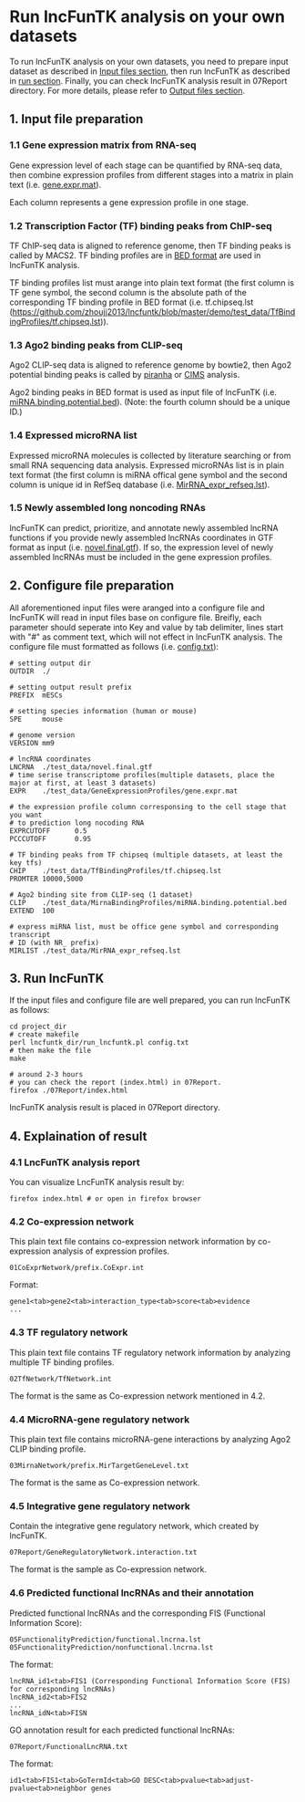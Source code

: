 # Run lncFunTK analysis on your own datasets

To run lncFunTK analysis on your own datasets, you need to prepare input dataset as described in [Input files section](#1-input-files-preparation), then run lncFunTK as described in [run section](#run-lncfuntk). Finally, you can check lncFunTK analysis result in 07Report directory. For more details, please refer to [Output files section](#4-explaination-of-result).

## 1. Input file preparation

### 1.1 Gene expression matrix from RNA-seq

Gene expression level of each stage can be quantified by RNA-seq data, then combine expression profiles from different stages into a matrix in plain text (i.e. [gene.expr.mat](https://github.com/zhoujj2013/lncfuntk/blob/master/demo/test_data/GeneExpressionProfiles/gene.expr.mat)).

Each column represents a gene expression profile in one stage.

### 1.2 Transcription Factor (TF) binding peaks from ChIP-seq

TF ChIP-seq data is aligned to reference genome, then TF binding peaks is called by MACS2. TF binding profiles are in [BED format](https://genome.ucsc.edu/FAQ/FAQformat.html#format1) are used in lncFunTK analysis.

TF binding profiles list must arange into plain text format (the first column is TF gene symbol, the second column is the absolute path of the corresponding TF binding profile in BED format (i.e. tf.chipseq.lst (https://github.com/zhoujj2013/lncfuntk/blob/master/demo/test_data/TfBindingProfiles/tf.chipseq.lst)).

### 1.3 Ago2 binding peaks from CLIP-seq

Ago2 CLIP-seq data is aligned to reference genome by bowtie2, then Ago2 potential binding peaks is called by [piranha](http://smithlabresearch.org/software/piranha/) or [CIMS](https://zhanglab.c2b2.columbia.edu/index.php/CTK_Documentation) analysis. 

Ago2 binding peaks in BED format is used as input file of lncFunTK (i.e. [miRNA.binding.potential.bed](https://github.com/zhoujj2013/lncfuntk/blob/master/demo/test_data/MirnaBindingProfiles/miRNA.binding.potential.bed)). (Note: the fourth column should be a unique ID.)

### 1.4 Expressed microRNA list

Expressed microRNA molecules is collected by literature searching or from small RNA sequencing data analysis. Expressed microRNAs list is in plain text format (the first column is miRNA offical gene symbol and the second column is unique id in RefSeq database (i.e. [MirRNA_expr_refseq.lst](https://github.com/zhoujj2013/lncfuntk/blob/master/demo/test_data/MirRNA_expr_refseq.lst)).

### 1.5 Newly assembled long noncoding RNAs

lncFunTK can predict, prioritize, and annotate newly assembled lncRNA functions if you provide newly assembled lncRNAs coordinates in GTF format as input (i.e. [novel.final.gtf](https://github.com/zhoujj2013/lncfuntk/blob/master/demo/test_data/novel.final.gtf)). If so, the expression level of newly assembled lncRNAs must be included in the gene expression profiles.

## 2. Configure file preparation

All aforementioned input files were aranged into a configure file and lncFunTK will read in input files base on configure file. Breifly,  each parameter should seperate into Key and value by tab delimiter, lines start with "#" as comment text, which will not effect in lncFunTK analysis. The configure file must formatted as follows (i.e. [config.txt](https://github.com/zhoujj2013/lncfuntk/blob/master/demo/config.txt)):

```
# setting output dir
OUTDIR  ./

# setting output result prefix
PREFIX  mESCs

# setting species information (human or mouse)
SPE     mouse

# genome version
VERSION mm9

# lncRNA coordinates
LNCRNA  ./test_data/novel.final.gtf
# time serise transcriptome profiles(multiple datasets, place the major at first, at least 3 datasets)
EXPR    ./test_data/GeneExpressionProfiles/gene.expr.mat

# the expression profile column corresponsing to the cell stage that you want
# to prediction long nocoding RNA
EXPRCUTOFF      0.5
PCCCUTOFF       0.95

# TF binding peaks from TF chipseq (multiple datasets, at least the key tfs)
CHIP    ./test_data/TfBindingProfiles/tf.chipseq.lst
PROMTER 10000,5000

# Ago2 binding site from CLIP-seq (1 dataset)
CLIP    ./test_data/MirnaBindingProfiles/miRNA.binding.potential.bed
EXTEND  100

# express miRNA list, must be office gene symbol and corresponding transcript
# ID (with NR_ prefix)
MIRLIST ./test_data/MirRNA_expr_refseq.lst
```

## 3. Run lncFunTK

If the input files and configure file are well prepared, you can run lncFunTK as follows:

```
cd project_dir
# create makefile
perl lncfuntk_dir/run_lncfuntk.pl config.txt
# then make the file
make

# around 2-3 hours
# you can check the report (index.html) in 07Report.
firefox ./07Report/index.html
```

lncFunTK analysis result is placed in 07Report directory.

## 4. Explaination of result

### 4.1 LncFunTK analysis report

You can visualize LncFunTK analysis result by:

```
firefox index.html # or open in firefox browser
```


### 4.2 Co-expression network

This plain text file contains co-expression network information by co-expression analysis of expression profiles.

```
01CoExprNetwork/prefix.CoExpr.int
```

Format:

```
gene1<tab>gene2<tab>interaction_type<tab>score<tab>evidence
...
```

### 4.3 TF regulatory network

This plain text file contains TF regulatory network information by analyzing multiple TF binding profiles.

```
02TfNetwork/TfNetwork.int
```

The format is the same as Co-expression network mentioned in 4.2.

### 4.4 MicroRNA-gene regulatory network

This plain text file contains microRNA-gene interactions by analyzing Ago2 CLIP binding profile.

```
03MirnaNetwork/prefix.MirTargetGeneLevel.txt
```

The format is the same as Co-expression network.

### 4.5 Integrative gene regulatory network

Contain the integrative gene regulatory network, which created by lncFunTK.

```
07Report/GeneRegulatoryNetwork.interaction.txt
```

The format is the sample as Co-expression network.

### 4.6 Predicted functional lncRNAs and their annotation

Predicted functional lncRNAs and the corresponding FIS (Functional Information Score):

```
05FunctionalityPrediction/functional.lncrna.lst
05FunctionalityPrediction/nonfunctional.lncrna.lst
```

The format:

```
lncRNA_id1<tab>FIS1 (Corresponding Functional Information Score (FIS) for corresponding lncRNAs)
lncRNA_id2<tab>FIS2
...
lncRNA_idN<tab>FISN
```

GO annotation result for each predicted functional lncRNAs:
```
07Report/FunctionalLncRNA.txt
```

The format:

```
id1<tab>FIS1<tab>GoTermId<tab>GO DESC<tab>pvalue<tab>adjust-pvalue<tab>neighbor genes
```
